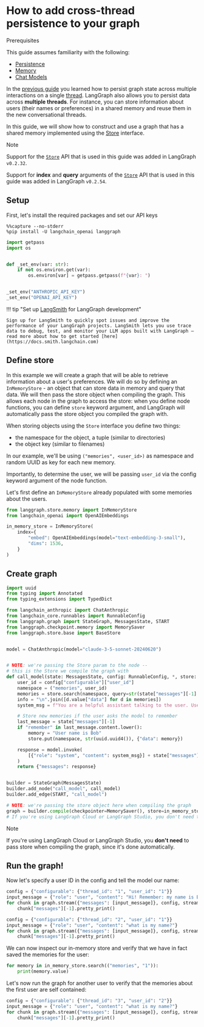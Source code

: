 # How to add cross-thread persistence to your graph

<div class="admonition tip">
    <p class="admonition-title">Prerequisites</p>
    <p>
        This guide assumes familiarity with the following:
        <ul>
            <li>
                <a href="https://langchain-ai.github.io/langgraph/concepts/persistence/">
                    Persistence
                </a>
            </li>
            <li>
                <a href="https://langchain-ai.github.io/langgraph/concepts/memory/">
                    Memory
                </a>
            </li>
            <li>
                <a href="https://python.langchain.com/docs/concepts/#chat-models/">
                    Chat Models
                </a>
            </li>             
        </ul>
    </p>
</div>

In the [previous guide](https://langchain-ai.github.io/langgraph/how-tos/persistence/) you learned how to persist graph state across multiple interactions on a single [thread](.md). LangGraph also allows you to persist data across **multiple threads**. For instance, you can store information about users (their names or preferences) in a shared memory and reuse them in the new conversational threads.

In this guide, we will show how to construct and use a graph that has a shared memory implemented using the [Store](https://langchain-ai.github.io/langgraph/reference/store/#langgraph.store.base.BaseStore) interface.

<div class="admonition note">
    <p class="admonition-title">Note</p>
    <p>
    Support for the <code><a href="https://langchain-ai.github.io/langgraph/reference/store/#langgraph.store.base.BaseStore">Store</a></code> API that is used in this guide was added in LangGraph <code>v0.2.32</code>.
    </p>
    <p>
    Support for <b>index</b> and <b>query</b> arguments of the <code><a href="https://langchain-ai.github.io/langgraph/reference/store/#langgraph.store.base.BaseStore">Store</a></code> API that is used in this guide was added in LangGraph <code>v0.2.54</code>.
    </p>
</div>

## Setup

First, let's install the required packages and set our API keys


```
%%capture --no-stderr
%pip install -U langchain_openai langgraph
```


```python
import getpass
import os


def _set_env(var: str):
    if not os.environ.get(var):
        os.environ[var] = getpass.getpass(f"{var}: ")


_set_env("ANTHROPIC_API_KEY")
_set_env("OPENAI_API_KEY")
```

!!! tip "Set up [LangSmith](https://smith.langchain.com) for LangGraph development"

    Sign up for LangSmith to quickly spot issues and improve the performance of your LangGraph projects. LangSmith lets you use trace data to debug, test, and monitor your LLM apps built with LangGraph — read more about how to get started [here](https://docs.smith.langchain.com)

## Define store

In this example we will create a graph that will be able to retrieve information about a user's preferences. We will do so by defining an `InMemoryStore` - an object that can store data in memory and query that data. We will then pass the store object when compiling the graph. This allows each node in the graph to access the store: when you define node functions, you can define `store` keyword argument, and LangGraph will automatically pass the store object you compiled the graph with.

When storing objects using the `Store` interface you define two things:

* the namespace for the object, a tuple (similar to directories)
* the object key (similar to filenames)

In our example, we'll be using `("memories", <user_id>)` as namespace and random UUID as key for each new memory.

Importantly, to determine the user, we will be passing `user_id` via the config keyword argument of the node function.

Let's first define an `InMemoryStore` already populated with some memories about the users.


```python
from langgraph.store.memory import InMemoryStore
from langchain_openai import OpenAIEmbeddings

in_memory_store = InMemoryStore(
    index={
        "embed": OpenAIEmbeddings(model="text-embedding-3-small"),
        "dims": 1536,
    }
)
```

## Create graph


```python
import uuid
from typing import Annotated
from typing_extensions import TypedDict

from langchain_anthropic import ChatAnthropic
from langchain_core.runnables import RunnableConfig
from langgraph.graph import StateGraph, MessagesState, START
from langgraph.checkpoint.memory import MemorySaver
from langgraph.store.base import BaseStore


model = ChatAnthropic(model="claude-3-5-sonnet-20240620")


# NOTE: we're passing the Store param to the node --
# this is the Store we compile the graph with
def call_model(state: MessagesState, config: RunnableConfig, *, store: BaseStore):
    user_id = config["configurable"]["user_id"]
    namespace = ("memories", user_id)
    memories = store.search(namespace, query=str(state["messages"][-1].content))
    info = "\n".join([d.value["data"] for d in memories])
    system_msg = f"You are a helpful assistant talking to the user. User info: {info}"

    # Store new memories if the user asks the model to remember
    last_message = state["messages"][-1]
    if "remember" in last_message.content.lower():
        memory = "User name is Bob"
        store.put(namespace, str(uuid.uuid4()), {"data": memory})

    response = model.invoke(
        [{"role": "system", "content": system_msg}] + state["messages"]
    )
    return {"messages": response}


builder = StateGraph(MessagesState)
builder.add_node("call_model", call_model)
builder.add_edge(START, "call_model")

# NOTE: we're passing the store object here when compiling the graph
graph = builder.compile(checkpointer=MemorySaver(), store=in_memory_store)
# If you're using LangGraph Cloud or LangGraph Studio, you don't need to pass the store or checkpointer when compiling the graph, since it's done automatically.
```

<div class="admonition tip">
    <p class="admonition-title">Note</p>
    <p>
        If you're using LangGraph Cloud or LangGraph Studio, you <strong>don't need</strong> to pass store when compiling the graph, since it's done automatically.
    </p>
</div>

## Run the graph!

Now let's specify a user ID in the config and tell the model our name:


```python
config = {"configurable": {"thread_id": "1", "user_id": "1"}}
input_message = {"role": "user", "content": "Hi! Remember: my name is Bob"}
for chunk in graph.stream({"messages": [input_message]}, config, stream_mode="values"):
    chunk["messages"][-1].pretty_print()
```


```python
config = {"configurable": {"thread_id": "2", "user_id": "1"}}
input_message = {"role": "user", "content": "what is my name?"}
for chunk in graph.stream({"messages": [input_message]}, config, stream_mode="values"):
    chunk["messages"][-1].pretty_print()
```

We can now inspect our in-memory store and verify that we have in fact saved the memories for the user:


```python
for memory in in_memory_store.search(("memories", "1")):
    print(memory.value)
```

Let's now run the graph for another user to verify that the memories about the first user are self contained:


```python
config = {"configurable": {"thread_id": "3", "user_id": "2"}}
input_message = {"role": "user", "content": "what is my name?"}
for chunk in graph.stream({"messages": [input_message]}, config, stream_mode="values"):
    chunk["messages"][-1].pretty_print()
```
